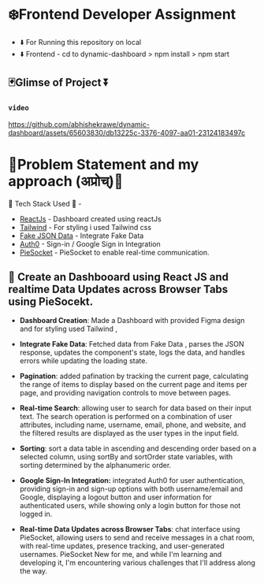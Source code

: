
# ❄️Frontend Developer Assignment


- ⬇️ For Running this repository on local 
- ⬇️ Frontend - cd to dynamic-dashboard > npm install > npm start

## 🃏Glimse of Project ⏬

### `video `  


https://github.com/abhishekrawe/dynamic-dashboard/assets/65603830/db13225c-3376-4097-aa01-23124183497c




# 🐸Problem Statement and my approach (अप्रोच्‌)🐸

🐸 Tech Stack Used 🐸 -
- [ReactJs](https://react.dev/) - Dashboard created using reactJs
- [Tailwind](https://tailwindcss.com/docs/) - For styling i used Tailwind css
- [Fake JSON Data](https://jsonplaceholder.typicode.com/) - Integrate Fake Data 
- [Auth0](https://auth0.com/) - Sign-in / Google Sign in Integration
- [PieSocket](https://www.piesocket.com/) - PieSocket to enable real-time communication.


## 💜 Create an Dashbooard using React JS and realtime Data Updates across Browser Tabs using PieSocekt.

 - **Dashboard Creation**: Made a Dashboard with provided Figma design and for styling used Tailwind ,

 - **Integrate Fake Data**: Fetched data from Fake Data , parses the JSON response, updates the component's state, logs the data, and handles errors while updating the loading state.

 - **Pagination**: added pafination by tracking the current page, calculating the range of items to display based on the current page and items per page, and providing navigation controls to move between pages.

 - **Real-time Search**: allowing user to search for data based on their input text. The search operation is performed on a combination of user attributes, including name, username, email, phone, and website, and the filtered results are displayed as the user types in the input field.

 - **Sorting**: sort a data table in ascending and descending order based on a selected column, using sortBy and sortOrder state variables, with sorting determined by the alphanumeric order.

 - **Google Sign-In Integration:** integrated Auth0 for user authentication, providing sign-in and sign-up options with both username/email and Google, displaying a logout button and user information for authenticated users, while showing only a login button for those not logged in.

- **Real-time Data Updates across Browser Tabs**: chat interface using PieSocket, allowing users to send and receive messages in a chat room, with real-time updates, presence tracking, and user-generated usernames. PieSocket New for me, and while I'm learning and developing it, I'm encountering various challenges that I'll address along the way.







